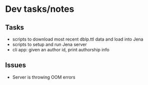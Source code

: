 # Dev tasks/notes
## Tasks
- scripts to download most recent dblp.ttl data and load into Jena
- scripts to setup and run Jena server
- cli app: given an author id, print authorship info

## Issues
- Server is throwing OOM errors
